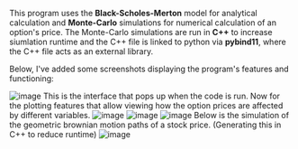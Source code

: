 This program uses the **Black-Scholes-Merton** model for analytical calculation and **Monte-Carlo** simulations for numerical calculation of an option's price.
The Monte-Carlo simulations are run in **C++** to increase siumlation runtime and the C++ file is linked to python via **pybind11**, where the C++ file acts as an external library.

Below, I've added some screenshots displaying the program's features and functioning:

![image](https://github.com/user-attachments/assets/34465bbb-e104-4036-aa79-d8e2a85d65b4)
This is the interface that pops up when the code is run. Now for the plotting features that allow viewing how the option prices are affected by different variables.
![image](https://github.com/user-attachments/assets/47faf8c5-7393-47bd-9239-a4448defdafc)
![image](https://github.com/user-attachments/assets/e32eca06-0836-4dd8-b369-4cba2ec150e9)
![image](https://github.com/user-attachments/assets/8652237f-5d3f-47aa-bbeb-33f87818346e)
Below is the simulation of the geometric brownian motion paths of a stock price. (Generating this in C++ to reduce runtime)
![image](https://github.com/user-attachments/assets/a0bdcade-d2fa-43a3-b114-f5077465394f)




